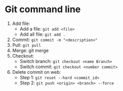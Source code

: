# Git command line
1. Add file:
   - Add a file: `git add <file>`
   - Add all file: `git add .`
2. Commit: `git commit -m "<description>"`
3. Pull: `git pull`
4. Merge: git merge <from branch>
5. Checkout:
   - Switch branch: `git checkout <name Branch>`
   - Switch commit: `git checkout <number commit>`
6. Delete commit on web:
   - Step 1: `git reset --hard <commit_id>`
   - Step 2: `git push <origin> <branch> --force `
